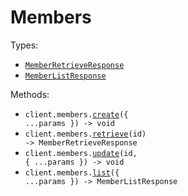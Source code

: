 # Members

Types:

- <code><a href="./src/resources/members.ts">MemberRetrieveResponse</a></code>
- <code><a href="./src/resources/members.ts">MemberListResponse</a></code>

Methods:

- <code title="post /members">client.members.<a href="./src/resources/members.ts">create</a>({ ...params }) -> void</code>
- <code title="get /members/{id}">client.members.<a href="./src/resources/members.ts">retrieve</a>(id) -> MemberRetrieveResponse</code>
- <code title="put /members/{id}">client.members.<a href="./src/resources/members.ts">update</a>(id, { ...params }) -> void</code>
- <code title="get /members">client.members.<a href="./src/resources/members.ts">list</a>({ ...params }) -> MemberListResponse</code>
